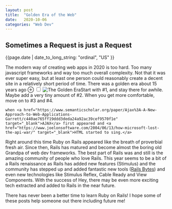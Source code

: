```yaml
---
layout: post
title:  "Golden Era of the Web"
date:   2020-10-06
categories: "Web Dev"
---
```


<h2>Sometimes a Request is just a Request</h2>

{{page.date | date_to_long_string: "ordinal", "US" }}

<section>
  <p>
    <span class="newthought">The modern way of creating web apps</span> in 2020 is too hard. Too many javascript
    frameworks and way too much overall complexity. Not that it was ever super easy,
    but at least one person could reasonably create a decent site in a 
    relatively short period of time. There was a golden era about 15 years ago 
    <label for="mn-golden-era" class="margin-toggle">&#8853;</label>
    <input type="checkbox" id="mn-golden-era" class="margin-toggle"/>
      <span class="marginnote">
        <img src="https://res.cloudinary.com/kentasy/image/upload/a_0/v1602040233/Connected-Thoughts/Golden.jpg" alt="The Golden Era"/>Start with #1, and stay there for awhile. Maybe add
        a very tiny amount of #2. When you get more comfortable, move on to #3 and #4.
    </span>
    
    when <a href="https://www.semanticscholar.org/paper/Ajax%3A-A-New-Approach-to-Web-Applications-Garrett/c440ae765ff19ddd3deda24a92ac39cef9570f1e" target="_blank">AJAX</a> first appeared and <a href="https://www.joelonsoftware.com/2004/06/13/how-microsoft-lost-the-api-war/" target="_blank">HTML started to sing.</a>
  </p>
  <p>
    Right around this time Ruby on Rails appeared like the breath of proverbial
    fresh air. Since then, Rails has matured and become almost the boring old
    Grandpa of web dev frameworks. The best part of Rails was and still is the amazing
    community of people who love Rails. This year seems to be a bit of a Rails
    renaissance as Rails has added new features (Stimulus) and the community has stepped up
    and added fantastic new tools (<a href ="https://railsbytes.com" target="_blank">Rails Bytes</a>) and even new technologies like Stimulus Reflex,
    Cable Ready and View Components. With the success of Hey, there may be even more
    exciting tech extracted and added to Rails in the near future.
  </p>
  <p>There has never been a better time to learn Ruby on Rails! I hope some
    of these posts help someone out there including future me!</p>
  
</section>